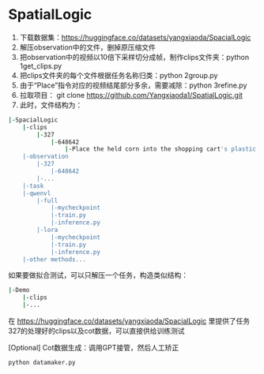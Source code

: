 # SpatialLogic

1. 下载数据集：https://huggingface.co/datasets/yangxiaoda/SpacialLogic
2. 解压observation中的文件，删掉原压缩文件
3. 把observation中的视频以10倍下采样切分成帧，制作clips文件夹：python 1get_clips.py
4. 把clips文件夹的每个文件根据任务名称归类：python 2group.py
5. 由于“Place”指令对应的视频结尾部分多余，需要减除：python 3refine.py
6. 拉取项目：
git clone https://github.com/Yangxiaoda1/SpatialLogic.git
7. 此时，文件结构为：
```bash
|-SpacialLogic
    |-clips
        |-327
            |-648642
                |-Place the held corn into the shopping cart's plastic bag.
    |-observation
        |-327
            |-648642
        |-...
    |-task
    |-qwenvl
        |-full
            |-mycheckpoint
            |-train.py
            |-inference.py
        |-lora
            |-mycheckpoint
            |-train.py
            |-inference.py
    |-other methods...
```
如果要做拟合测试，可以只解压一个任务，构造类似结构：
```bash
|-Demo
    |-clips
    |-...
```
在
https://huggingface.co/datasets/yangxiaoda/SpacialLogic
里提供了任务327的处理好的clips以及cot数据，可以直接供给训练测试


[Optional] Cot数据生成：调用GPT接管，然后人工矫正
```bash
python datamaker.py
```

